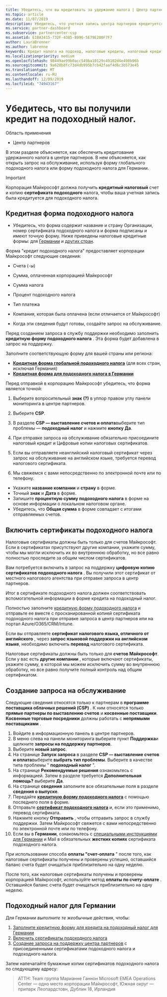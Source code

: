 ```yaml
---
title: Убедитесь, что вы кредитовать за удержание налога | Центр партнеров
ms.topic: article
ms.date: 11/07/2019
description: Убедитесь, что учетная запись центра партнеров кредитуется для подоходного налога, и при необходимости откройте запрос на обслуживание.
ms.service: partner-dashboard
ms.subservice: partnercenter-csp
ms.assetid: E1BA3415-732F-4385-8996-5E79E200F7F7
author: LauraBrenner
ms.author: labrenne
keywords: Кредит налога на подоход, налоговые кредиты, налоговый кредит, форма налога
ms.localizationpriority: medium
ms.openlocfilehash: 98449ae99b0acc549ba10129c49102d4e498b96b
ms.sourcegitcommit: 9a628b8fc73d4db995b7cb42faaf4d6c3b573e45
ms.translationtype: MT
ms.contentlocale: ru-RU
ms.lasthandoff: 12/09/2019
ms.locfileid: "74943167"
---
```

# <a name="make-sure-you-are-credited-for-withholding-tax"></a>Убедитесь, что вы получили кредит на подоходный налог.

Область применения

- Центр партнеров

В этом разделе объясняется, как обеспечить кредитование удержанного налога в центре партнеров. В нем объясняется, как открыть запрос на обслуживание, используя форму глобального подоходного налога или форму подоходного налога для Германии.

> [!IMPORTANT]
> Корпорация Майкрософт должна получить **кредитный налоговый** счет и копию **сертификата подоходного** налога, чтобы ваша учетная запись была кредитуется для подоходного налога.

## <a name="withholding-tax-credit-form"></a>Кредитная форма подоходного налога

- Убедитесь, что форма содержит название и страну Организации, номер сертификата подоходного налога и форма подписаны и имеют точную форму. Ниже приведены налоговые кредитные формы: для [Германии](https://query.prod.cms.rt.microsoft.com/cms/api/am/binary/RE305Lo) и [других стран](https://query.prod.cms.rt.microsoft.com/cms/api/am/binary/RE30311).

Форма "кредит подоходного налога" предоставляет корпорации Майкрософт следующие сведения:

- Счета (-ы)
- Сумма, оплаченная корпорацией Майкрософт
- Сумма налога
- Процент подоходного налога
- Тип платежа
- Компания, которая была оплачена (если отличается от Майкрософт)

- Когда эти сведения будут готовы, создайте запрос на обслуживание.

Перед созданием запроса в службу поддержки необходимо заполнить **кредитную форму подоходного налога** . Эта форма будет добавлена в запрос на поддержку.

Заполните соответствующую форму для вашей страны или региона:

- [**Кредитная форма глобальной подоходного налога**](https://query.prod.cms.rt.microsoft.com/cms/api/am/binary/RE30311) (для всех стран, исключая Германия)
- [**Кредитная форма для подоходного налога в Германии**](https://query.prod.cms.rt.microsoft.com/cms/api/am/binary/RE305Lo)

Перед отправкой в корпорацию Майкрософт убедитесь, что форма является точной:

1. Выберите вопросительный **знак** **(?)** в уппор правом углу панели мониторинга в центре партнеров.

2. Выберите **CSP**.

3. В разделе **CSP — выставление счетов и оплата**выберите тип проблемы — **подоходный налог** и нажмите **кнопку Да**. 

4. При отправке запроса на обслуживание обязательно присоедините налоговый кредит и Цифровые копии налоговых сертификатов.

5. Если вы отправляете неанглийский налоговый сертификат через запрос на обслуживание на английском языке, требуется перевод налогового сертификата.

6. Мы свяжемся с вами непосредственно по электронной почте или по телефону.

- Укажите **название компании** и **страну** в форме.
- Точный **знак** и **Дата** в форме.
- Запишите **процентную сумму подоходного налога** в форме на основе информации о локальном налоговом органе.
- Убедитесь, что **Общая сумма** в форме совпадает с итогами отправляемых счетов.

## <a name="include-withholding-tax-certificates"></a>Включить сертификаты подоходного налога

Налоговые сертификаты должны быть только для счетов Майкрософт. Если в сертификатах присутствуют другие компании, укажите сумму, чтобы мы могли исключить их во внутреннюю обработку, но все равно полностью проследите за общим числом сертификатов. 

Вам потребуется включить в запрос на поддержку **цифровую копию** **сертификатов подоходного налога** . Вы получили этот сертификат от местного налогового агентства при отправке запроса в центр партнеров.

Итог в сертификате подоходного налога должен соответствовать вспомогательной информации в форме кредита на подоходный налог.

Полностью заполните [кредитную форму подоходного налога](https://query.prod.cms.rt.microsoft.com/cms/api/am/binary/RE305Lo) и отправьте ее вместе с просканированной копией сертификата подоходного налога при отправке запроса в центр партнеров или на портал Azure/O365/CRM/Intune. 

Если вы отправляете **сертификат налогового языка, отличного от английского** , через **запрос языковой поддержки на английском языке**, необходимо включить **перевод** налогового сертификата.

Налоговые сертификаты должны быть только для **счетов Майкрософт**. Если у вас есть **другие компании** , которые включают сертификаты, укажите сумму, в которой мы можем исключить сумму во внутреннюю обработку, но все равно получите полный контроль над общим сертификатом.

## <a name="create-a-service-request"></a>Создание запроса на обслуживание

Следующие сведения относятся *только* к партнерам в **программе поставщика облачных решений (CSP)** . К ним относятся только **прямые партнеры по выставлению счетов** и **косвенные поставщики**. **Косвенные торговые посредники** должны работать с **непрямыми поставщиками** .

1. Войдите в информационную панель в центре партнеров.
2. В меню слева на панели мониторинга выберите пункт **Поддержка**и щелкните **запросы на поддержку партнеров**.
3. Выберите **новый запрос**.
4. На странице **Запуск запроса** в разделе **CSP — выставление счетов и оплата**выберите **выбрать тип проблемы**. Выберите в качестве типа проблемы " **подоходный налог** ".
5. На странице **Рекомендуемые решения** ознакомьтесь с информацией. Затем в разделе требуется **Дополнительная помощь?** выберите **Да**.
6. На странице **сведения** заполните все обязательные поля в разделе **сведения о выпуске**.
7. Передайте [**кредитную форму подоходного налога**](#withholding-tax-credit-form) с помощью последнего поля в форме.
8. Отправьте [**сертификат подоходного налога**](#include-withholding-tax-certificates) и, если это применимо, перевод сертификата.
9. Нажмите кнопку **Отправить** , чтобы отправить запрос в службу поддержки. Затем Майкрософт свяжется с вами непосредственно по электронной почте или по телефону. 
10. Если вы в **Германии**, ознакомьтесь с [специальными инструкциями для Германии](#germany-tax-withholding) и Mail в обязательных **жестких копиях** сертификата подоходного налога.

При использовании способа **оплаты "счет-оплата** " после того, как налоговые сертификаты получены и проверены успешно, оставшийся баланс счета будет очищаться приблизительно на одну неделю.

После того, как налоговые сертификаты получены и проверены корпорацией Майкрософт, используйте метод **оплаты по счету-оплате** . Оставшийся баланс счета будет очищаться приблизительно на одну неделю.

## <a name="germany-tax-withholding"></a>Подоходный налог для Германии

Для Германии *выполните те же*обычные действия, чтобы:

1. [Заполните кредитную форму для кредита на подоходный налог для Германии](#withholding-tax-credit-form)
2. [Включить сертификаты подоходного налога](#include-withholding-tax-certificates)
3. [Создание запроса на поддержку центра партнеров](#create-a-service-request) с присоединенными сертификатами подоходного налога и подоходного налога.

Затем напечатайте бумажные копии сертификатов подоходного налога по следующему адресу:

> АТТН: Team группа Марианне Ганнон Microsoft EMEA Operations Center — одно место корпорации Майкрософт, Южная округ — припарк Леопардстовн, Дублин 18, Ирландия
